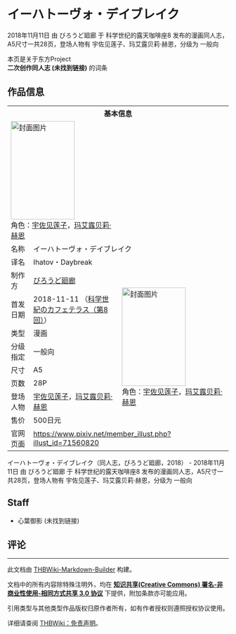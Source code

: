 # イーハトーヴォ・デイブレイク

<!-- source html: G:\repos\THBWiki-Markdown-Builder\THBWikiMarkdown\Temp\main\2\26\ns0%3A%E3%82%A4%E3%83%BC%E3%83%8F%E3%83%88%E3%83%BC%E3%83%B4%E3%82%A9%E3%83%BB%E3%83%87%E3%82%A4%E3%83%96%E3%83%AC%E3%82%A4%E3%82%AF.html -->

2018年11月11日 由 びろうど廻廊 于 科学世纪的露天咖啡座8 发布的漫画同人志，A5尺寸一共28页，登场人物有 宇佐见莲子、玛艾露贝莉·赫恩，分级为 一般向

本页是关于东方Project  
 **二次创作同人志 (未找到链接)** 的词条
## 作品信息

<table><tbody><tr><th colspan="3">基本信息</th></tr><tr><td class="cover-artwork-mobile" colspan="2"><a href="./文件-イーハトーヴォ・デイブレイク封面.jpg.md" class="image" title="封面图片"><img alt="封面图片" src="https://upload.thwiki.cc/thumb/7/78/%E3%82%A4%E3%83%BC%E3%83%8F%E3%83%88%E3%83%BC%E3%83%B4%E3%82%A9%E3%83%BB%E3%83%87%E3%82%A4%E3%83%96%E3%83%AC%E3%82%A4%E3%82%AF%E5%B0%81%E9%9D%A2.jpg/145px-%E3%82%A4%E3%83%BC%E3%83%8F%E3%83%88%E3%83%BC%E3%83%B4%E3%82%A9%E3%83%BB%E3%83%87%E3%82%A4%E3%83%96%E3%83%AC%E3%82%A4%E3%82%AF%E5%B0%81%E9%9D%A2.jpg" decoding="async" loading="lazy" width="145" height="224" srcset="https://upload.thwiki.cc/thumb/7/78/%E3%82%A4%E3%83%BC%E3%83%8F%E3%83%88%E3%83%BC%E3%83%B4%E3%82%A9%E3%83%BB%E3%83%87%E3%82%A4%E3%83%96%E3%83%AC%E3%82%A4%E3%82%AF%E5%B0%81%E9%9D%A2.jpg/218px-%E3%82%A4%E3%83%BC%E3%83%8F%E3%83%88%E3%83%BC%E3%83%B4%E3%82%A9%E3%83%BB%E3%83%87%E3%82%A4%E3%83%96%E3%83%AC%E3%82%A4%E3%82%AF%E5%B0%81%E9%9D%A2.jpg 1.5x, https://upload.thwiki.cc/thumb/7/78/%E3%82%A4%E3%83%BC%E3%83%8F%E3%83%88%E3%83%BC%E3%83%B4%E3%82%A9%E3%83%BB%E3%83%87%E3%82%A4%E3%83%96%E3%83%AC%E3%82%A4%E3%82%AF%E5%B0%81%E9%9D%A2.jpg/291px-%E3%82%A4%E3%83%BC%E3%83%8F%E3%83%88%E3%83%BC%E3%83%B4%E3%82%A9%E3%83%BB%E3%83%87%E3%82%A4%E3%83%96%E3%83%AC%E3%82%A4%E3%82%AF%E5%B0%81%E9%9D%A2.jpg 2x" data-file-width="720" data-file-height="1109"></a><div class="cover-char">角色：<a href="./宇佐见莲子.md" title="宇佐见莲子">宇佐见莲子</a>，<a href="./玛艾露贝莉·赫恩.md" title="玛艾露贝莉·赫恩">玛艾露贝莉·赫恩</a></div></td>
</tr><tr><td class="label">名称</td><td colspan="2"> イーハトーヴォ・デイブレイク </td></tr><tr><td class="label">译名</td><td colspan="2"> Ihatov・Daybreak </td></tr><tr><td class="label">制作方</td><td><a href="./びろうど廻廊.md" title="びろうど廻廊">びろうど廻廊</a></td><td class="cover-artwork" rowspan="8" style="min-width:224px;"><a href="./文件-イーハトーヴォ・デイブレイク封面.jpg.md" class="image" title="封面图片"><img alt="封面图片" src="https://upload.thwiki.cc/thumb/7/78/%E3%82%A4%E3%83%BC%E3%83%8F%E3%83%88%E3%83%BC%E3%83%B4%E3%82%A9%E3%83%BB%E3%83%87%E3%82%A4%E3%83%96%E3%83%AC%E3%82%A4%E3%82%AF%E5%B0%81%E9%9D%A2.jpg/145px-%E3%82%A4%E3%83%BC%E3%83%8F%E3%83%88%E3%83%BC%E3%83%B4%E3%82%A9%E3%83%BB%E3%83%87%E3%82%A4%E3%83%96%E3%83%AC%E3%82%A4%E3%82%AF%E5%B0%81%E9%9D%A2.jpg" decoding="async" loading="lazy" width="145" height="224" srcset="https://upload.thwiki.cc/thumb/7/78/%E3%82%A4%E3%83%BC%E3%83%8F%E3%83%88%E3%83%BC%E3%83%B4%E3%82%A9%E3%83%BB%E3%83%87%E3%82%A4%E3%83%96%E3%83%AC%E3%82%A4%E3%82%AF%E5%B0%81%E9%9D%A2.jpg/218px-%E3%82%A4%E3%83%BC%E3%83%8F%E3%83%88%E3%83%BC%E3%83%B4%E3%82%A9%E3%83%BB%E3%83%87%E3%82%A4%E3%83%96%E3%83%AC%E3%82%A4%E3%82%AF%E5%B0%81%E9%9D%A2.jpg 1.5x, https://upload.thwiki.cc/thumb/7/78/%E3%82%A4%E3%83%BC%E3%83%8F%E3%83%88%E3%83%BC%E3%83%B4%E3%82%A9%E3%83%BB%E3%83%87%E3%82%A4%E3%83%96%E3%83%AC%E3%82%A4%E3%82%AF%E5%B0%81%E9%9D%A2.jpg/291px-%E3%82%A4%E3%83%BC%E3%83%8F%E3%83%88%E3%83%BC%E3%83%B4%E3%82%A9%E3%83%BB%E3%83%87%E3%82%A4%E3%83%96%E3%83%AC%E3%82%A4%E3%82%AF%E5%B0%81%E9%9D%A2.jpg 2x" data-file-width="720" data-file-height="1109"></a><div class="cover-char">角色：<a href="./宇佐见莲子.md" title="宇佐见莲子">宇佐见莲子</a>，<a href="./玛艾露贝莉·赫恩.md" title="玛艾露贝莉·赫恩">玛艾露贝莉·赫恩</a></div></td>
</tr><tr><td class="label">首发日期</td><td>2018-11-11&#160;（<a href="/展会作品列表?e=%E7%A7%91%E5%AD%A6%E4%B8%96%E7%BA%AA%E7%9A%84%E9%9C%B2%E5%A4%A9%E5%92%96%E5%95%A1%E5%BA%A7%238">科学世紀のカフェテラス（第8回）</a>）</td></tr><tr><td class="label">类型</td><td>漫画</td></tr><tr><td class="label">分级指定</td><td>一般向</td></tr><tr><td class="label">尺寸</td><td>A5</td></tr><tr><td class="label">页数</td><td>28P</td></tr><tr><td class="label">登场人物</td><td><a href="./宇佐见莲子.md" title="宇佐见莲子">宇佐见莲子</a>，<a href="./玛艾露贝莉·赫恩.md" title="玛艾露贝莉·赫恩">玛艾露贝莉·赫恩</a></td></tr><tr><td class="label">售价</td><td>500日元</td></tr>
<tr><td class="label">官网页面</td><td colspan="2"><a rel="nofollow" class="external free" href="https://www.pixiv.net/member_illust.php?illust_id=71560820">https://www.pixiv.net/member_illust.php?illust_id=71560820</a></td></tr></tbody></table>

イーハトーヴォ・デイブレイク（同人志，びろうど廻廊，2018） - 2018年11月11日 由 びろうど廻廊 于 科学世纪的露天咖啡座8 发布的漫画同人志，A5尺寸一共28页，登场人物有 宇佐见莲子、玛艾露贝莉·赫恩，分级为 一般向
## Staff
- 心葉御影 (未找到链接)

## 评论




---

此文档由 [THBWiki-Markdown-Builder](https://github.com/Delsin-Yu/THBWiki-Markdown-Builder) 构建。

文档中的所有内容除特殊注明外，均在 [**知识共享(Creative Commons) 署名-非商业性使用-相同方式共享 3.0 协议**](https://creativecommons.org/licenses/by-sa/3.0/deed.zh-hans) 下提供，附加条款亦可能应用。

引用类型与其他类型作品版权归原作者所有，如有作者授权则遵照授权协议使用。

详细请查阅 [THBWiki：免责声明](https://thbwiki.cc/THBWiki:%E5%85%8D%E8%B4%A3%E5%A3%B0%E6%98%8E)。

